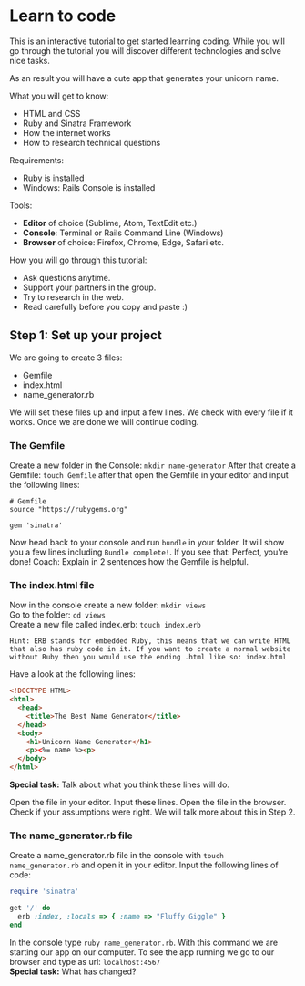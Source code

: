 # Learn to code

This is an interactive tutorial to get started learning coding. While you will go through the tutorial you will discover different technologies and solve nice tasks.

As an result you will have a cute app that generates your unicorn name.

What you will get to know:
  - HTML and CSS
  - Ruby and Sinatra Framework
  - How the internet works
  - How to research technical questions

Requirements:
  - Ruby is installed
  - Windows: Rails Console is installed

Tools:
  - **Editor** of choice (Sublime, Atom, TextEdit etc.)
  - **Console**: Terminal or Rails Command Line (Windows)
  - **Browser** of choice: Firefox, Chrome, Edge, Safari etc.

How you will go through this tutorial:
  - Ask questions anytime.
  - Support your partners in the group.
  - Try to research in the web.
  - Read carefully before you copy and paste :)

## Step 1: Set up your project

We are going to create 3 files:
  - Gemfile
  - index.html
  - name_generator.rb

We will set these files up and input a few lines. We check with every file if it works. Once we are done we will continue coding.

### The Gemfile
Create a new folder in the Console: `mkdir name-generator`
After that create a Gemfile: `touch Gemfile` after that open the Gemfile in your editor and input the following lines:
```
# Gemfile
source "https://rubygems.org"

gem 'sinatra'
```
Now head back to your console and run `bundle` in your folder. It will show you a few lines including `Bundle complete!`. If you see that: Perfect, you're done!
Coach: Explain in 2 sentences how the Gemfile is helpful.

### The index.html file
Now in the console create a new folder: `mkdir views`  
Go to the folder: `cd views`  
Create a new file called index.erb: `touch index.erb`  

`Hint: ERB stands for embedded Ruby, this means that we can write HTML that also has ruby code in it. If you want to create a normal website without Ruby then you would use the ending .html like so: index.html`

Have a look at the following lines:
``` html
<!DOCTYPE HTML>
<html>
  <head>
    <title>The Best Name Generator</title>
  </head>
  <body>
    <h1>Unicorn Name Generator</h1>
    <p><%= name %><p>
  </body>
</html>
```
**Special task:** Talk about what you think these lines will do.

Open the file in your editor. Input these lines. Open the file in the browser. Check if your assumptions were right. We will talk more about this in Step 2.

### The name_generator.rb file

Create a name_generator.rb file in the console with `touch name_generator.rb` and open it in your editor.
Input the following lines of code:
``` ruby
require 'sinatra'

get '/' do
  erb :index, :locals => { :name => "Fluffy Giggle" }
end

```

In the console type `ruby name_generator.rb`. With this command we are starting our app on our computer. To see the app running we go to our browser and type as url: `localhost:4567`  
**Special task:** What has changed?
